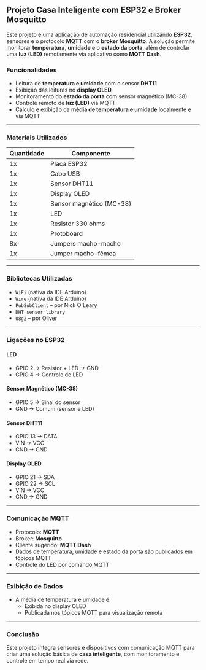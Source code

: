 ## Projeto Casa Inteligente com ESP32 e Broker Mosquitto

Este projeto é uma aplicação de automação residencial utilizando **ESP32**, sensores e o protocolo **MQTT** com o **broker Mosquitto**. A solução permite monitorar **temperatura**, **umidade** e o **estado da porta**, além de controlar uma **luz (LED)** remotamente via aplicativo como **MQTT Dash**.

### Funcionalidades

- Leitura de **temperatura e umidade** com o sensor **DHT11**
- Exibição das leituras no **display OLED**
- Monitoramento do **estado da porta** com sensor magnético (MC-38)
- Controle remoto de **luz (LED)** via MQTT
- Cálculo e exibição da **média de temperatura e umidade** localmente e via MQTT

---

### Materiais Utilizados

| Quantidade | Componente                         |
|------------|-------------------------------------|
| 1x         | Placa ESP32                         |
| 1x         | Cabo USB                            |
| 1x         | Sensor DHT11                        |
| 1x         | Display OLED                        |
| 1x         | Sensor magnético (MC-38)            |
| 1x         | LED                                 |
| 1x         | Resistor 330 ohms                   |
| 1x         | Protoboard                          |
| 8x         | Jumpers macho-macho                 |
| 1x         | Jumper macho-fêmea                  |

---

### Bibliotecas Utilizadas

- `WiFi` (nativa da IDE Arduino)
- `Wire` (nativa da IDE Arduino)
- `PubSubClient` – por Nick O'Leary
- `DHT sensor library`
- `U8g2` – por Oliver

---

### Ligações no ESP32

#### LED
- GPIO 2 → Resistor + LED → GND  
- GPIO 4 → Controle de LED  

#### Sensor Magnético (MC-38)
- GPIO 5 → Sinal do sensor  
- GND → Comum (sensor e LED)

#### Sensor DHT11
- GPIO 13 → DATA  
- VIN → VCC  
- GND → GND

#### Display OLED
- GPIO 21 → SDA  
- GPIO 22 → SCL  
- VIN → VCC  
- GND → GND

---

### Comunicação MQTT

- Protocolo: **MQTT**
- Broker: **Mosquitto**
- Cliente sugerido: **MQTT Dash**
- Dados de temperatura, umidade e estado da porta são publicados em tópicos MQTT
- Controle do LED por comando MQTT

---

### Exibição de Dados

- A média de temperatura e umidade é:
  - Exibida no display OLED
  - Publicada nos tópicos MQTT para visualização remota

---

### Conclusão

Este projeto integra sensores e dispositivos com comunicação MQTT para criar uma solução básica de **casa inteligente**, com monitoramento e controle em tempo real via rede.
